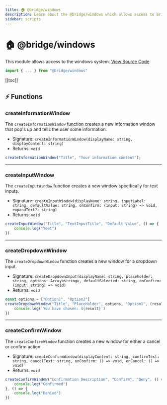 ```yaml
---
title: 🏠 @bridge/windows
description: Learn about the @bridge/windows which allows access to bridge's windows system.
sidebar: scripts
---
```


# 🏠 @bridge/windows

This module allows access to the windows system.
[View Source Code](https://github.com/bridge-core/editor/blob/main/src/components/Extensions/Scripts/Modules/windows.ts)

```js
import { ... } from "@bridge/windows"
```

[[toc]]

## ⚡ Functions

### createInformationWindow

The `createInformationWindow` function creates a new information window that pop's up and tells the user some information.

- Signature: `createInformationWindow(displayName: string, displayContent: string)`
- Returns: `void`

```js
createInformationWindow("Title", "Your information content");
```

---

### createInputWindow

The `createInputWindow` function creates a new window specifically for text inputs.

- Signature: `createInputWindow(displayName: string, inputLabel: string, defaultValue: string, onConfirm: (input: string) => void, expandText?: string)`
- Returns: `void`

```js
createInputWindow("Title", "TextInputTitle", "Default Value", () => {
    console.log("Yeet")
})
```

---

### createDropdownWindow

The `createDropdownWindow` function creates a new window for a dropdown input.

- Signature: `createDropdownInput(displayName: string, placeholder: string, options: Array<string>, defaultSelected: string, onConfirm: (input: string) => void)`
- Returns: `void`

```js
const options = ["Option1", "Option2"]
createDropdownWindow("Title", "PlaceHolder", options, "Option1", (result) => {
    console.log(`You have chosen: ${result}`)
})
```

---
### createConfirmWindow

The `createConfirmWindow` function creates a new window for either a cancel or confirm action.

- Signature: `createConfirmWindow(displayContent: string, confirmText: string, cancelText: string, onConfirm: () => void, onCancel: () => void)`
- Returns: `void`

```js
createConfirmWindow("Confirmation Description", "Confirm", "Deny", () => {
    console.log("Confirmed")
}, () => {
    console.log("Denied")
})
```
